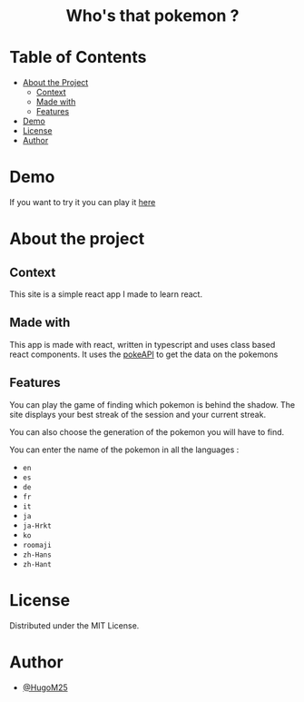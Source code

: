 <h1 align="center"> Who's that pokemon ? </h1>

<!-- Table of Contents -->
# Table of Contents
- [About the Project](#about-the-project)
  * [Context](#context)
  * [Made with](#made-with)
  * [Features](#features)
- [Demo](#demo)
- [License](#license)
- [Author](#author)


# Demo 

If you want to try it you can play it [here]()


# About the project

## Context

This site is a simple react app I made to learn react.

## Made with 

This app is made with react, written in typescript and uses class based react components. It uses the [pokeAPI](https://pokeapi.co/) to get the data on the pokemons
 
## Features

You can play the game of finding which pokemon is behind the shadow. The site displays your best streak of the session and your current streak. 

You can also choose the generation of the pokemon you will have to find. 

You can enter the name of the pokemon in all the languages : 

- `en`
- `es`
- `de`
- `fr`
- `it`
- `ja`
- `ja-Hrkt`
- `ko`
- `roomaji`
- `zh-Hans`
- `zh-Hant`


# License 

Distributed under the MIT License. 

# Author 

- [@HugoM25](https://github.com/HugoM25/)
